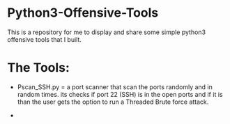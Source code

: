 # Python3-Offensive-Tools
This is a repository for me to display and share some simple python3 offensive tools that I built.

# The Tools:
  
  * Pscan_SSH.py = a port scanner that scan the ports randomly and in random times.
                   its checks if port 22 (SSH) is in the open ports and if it is than
                   the user gets the option to run a Threaded Brute force attack.
   
  * 

